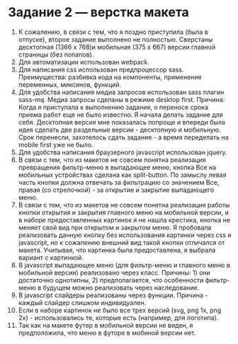 # Задание 2 — верстка макета

1. К сожалению, в связи с тем, что я поздно приступила (была в отпуске), второе задание выполнено не полностью. Сверстаны десктопная (1366 x 768)и мобильная (375 x 667) версии главной страницы (без попапов). 
2. Для автоматизации использован webpack.
3. Для написания css использован предпроцессор sass. Преимущества: разбивка кода на компоненты, применение переменных, миксинов, функций.  
4. Для удобства написания медиа запросов использован sass плагин sass-mq. Медиа запросы сделаны в режиме desktop first. Причина: Когда я приступала к выполнению задания, о переносе срока приема работ еще не было известно. Я начала делать задание для себя. Десктопная версия мне показалась попроще и впереди была идея сделать две раздельные версии - десктопную и мобильную. Срок перенесли, захотелось сдать задание - а время переделать на mobile first уже не было.
5. Для удобства написания браузерного javascript использован jquery.
6. В связи с тем, что из макетов не совсем понятна реализация превращения фильтр-меню в выпадающее меню, кнопка Все на мобильных устройствах сделана как split-button. По замыслу левая часть кнопки должна отвечать за фильтрацию со значением Все, правая (со стрелочкой) - за открытие и закрытие выпадающего меню.
7. В связи с тем, что из макетов не совсем понятна реализация работы кнопки открытия и закрытия главного меню на мобильной версии, и в наборе предоставленных картинок я не нашла крестика, кнопка не меняет свой вид при открытом и закрытом меню. Я пробовала реализовать данную кнопку без использования картинки через css и javascript, но к сожалению внешний вид такой кнопки отличался от макета. Учитывая, что картинка была предоставлена, я выбрала вариант с картинкой.
8. В javascript выпадающее меню (для фильтр-меню и главного меню в мобильной версии) реализовано через класс. Причины: 1) они достаточно однотипны, 2) предполагается, что особенности фильтр-меню в будущем можно реализовать через наследование.
9. В javascript слайдеры реализованы через функции. Причина - каждый слайдер слишком индивидуален.
10. Если в наборе картинок не было все трех версий (svg, png 1x, png 2x) - использовались те, которые есть (например, для логотипа).
11. Так как на макете футер в мобильной версии не виден, я предположила, что меню в футоре в мобиной версии нет.
